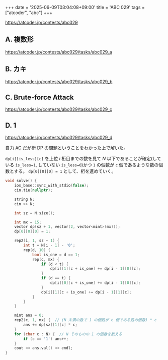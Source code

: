 +++
date = '2025-06-09T03:04:08+09:00'
title = 'ABC 029'
tags = ["atcoder", "abc"]
+++

<https://atcoder.jp/contests/abc029>

## A. 複数形

<https://atcoder.jp/contests/abc029/tasks/abc029_a>

## B. カキ

<https://atcoder.jp/contests/abc029/tasks/abc029_b>

## C. Brute-force Attack

<https://atcoder.jp/contests/abc029/tasks/abc029_c>

## D. 1

<https://atcoder.jp/contests/abc029/tasks/abc029_d>

自力 AC だが桁 DP の問題ということをわかった上で解いた。

`dp[i][is_less][c]` を上位 $i$ 桁目までの数を見て $N$ 以下であることが確定(している `is_less=1`, していない `is_less=0`)かつ `1` の個数が `c` 個であるような数の個数とする。
`dp[0][0][0] = 1` として、桁を進めていく。

```cpp
void solve() {
    ios_base::sync_with_stdio(false);
    cin.tie(nullptr);

    string N;
    cin >> N;

    int sz = N.size();

    int mx = 15;
    vector dp(sz + 1, vector(2, vector<mint>(mx)));
    dp[0][0][0] = 1;

    rep2(i, 1, sz + 1) {
        int t = N[i - 1] - '0';
        rep(d, 10) {
            bool is_one = d == 1;
            rep(c, mx) {
                if (d < t) {
                    dp[i][1][c + is_one] += dp[i - 1][0][c];
                }
                if (d == t) {
                    dp[i][0][c + is_one] += dp[i - 1][0][c];
                }
                dp[i][1][c + is_one] += dp[i - 1][1][c];
            }
        }
    }

    mint ans = 0;
    rep2(c, 1, mx) {  // (N 未満の数で 1 の個数が c 個である数の個数) * c
        ans += dp[sz][1][c] * c;
    }
    for (char c : N) {  // N そのものの 1 の個数を数える
        if (c == '1') ans++;
    }
    cout << ans.val() << endl;
}
```
